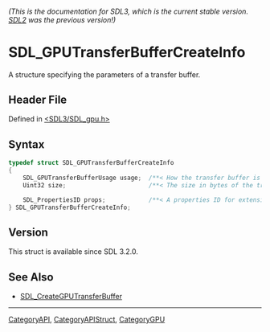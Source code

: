 ###### (This is the documentation for SDL3, which is the current stable version. [SDL2](https://wiki.libsdl.org/SDL2/) was the previous version!)
# SDL_GPUTransferBufferCreateInfo

A structure specifying the parameters of a transfer buffer.

## Header File

Defined in [<SDL3/SDL_gpu.h>](https://github.com/libsdl-org/SDL/blob/main/include/SDL3/SDL_gpu.h)

## Syntax

```c
typedef struct SDL_GPUTransferBufferCreateInfo
{
    SDL_GPUTransferBufferUsage usage;  /**< How the transfer buffer is intended to be used by the client. */
    Uint32 size;                       /**< The size in bytes of the transfer buffer. */

    SDL_PropertiesID props;            /**< A properties ID for extensions. Should be 0 if no extensions are needed. */
} SDL_GPUTransferBufferCreateInfo;
```

## Version

This struct is available since SDL 3.2.0.

## See Also

- [SDL_CreateGPUTransferBuffer](SDL_CreateGPUTransferBuffer)

----
[CategoryAPI](CategoryAPI), [CategoryAPIStruct](CategoryAPIStruct), [CategoryGPU](CategoryGPU)

